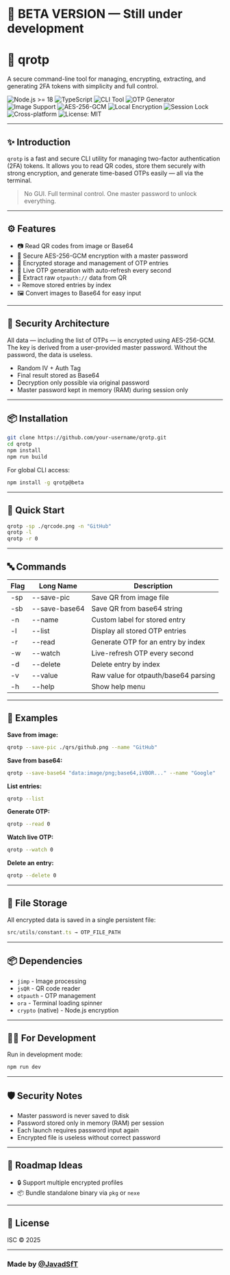 # 🚧 BETA VERSION — Still under development

# 🔐 qrotp

A secure command-line tool for managing, encrypting, extracting, and generating 2FA tokens with simplicity and full control.

![Node.js >= 18](https://img.shields.io/badge/Node.js-%3E=18-blue)
![TypeScript](https://img.shields.io/badge/TypeScript-Strict-blue) ![CLI Tool](https://img.shields.io/badge/CLI-Focused-informational) ![OTP Generator](https://img.shields.io/badge/2FA--TOTP-Generator-orange)
![Image Support](https://img.shields.io/badge/QR--Image-Enabled-lightgrey) ![AES-256-GCM](https://img.shields.io/badge/Secure-AES--256--GCM-green)
![Local Encryption](https://img.shields.io/badge/Local%20Storage-Encrypted-green)
![Session Lock](https://img.shields.io/badge/Session-Locked-critical) ![Cross-platform](https://img.shields.io/badge/Platform-Mac%7CLinux%7CWin-lightblue)
![License: MIT](https://img.shields.io/badge/License-ISC-yellow)


---

## ✨ Introduction

`qrotp` is a fast and secure CLI utility for managing two-factor authentication (2FA) tokens. It allows you to read QR codes, store them securely with strong encryption, and generate time-based OTPs easily — all via the terminal.

> No GUI. Full terminal control. One master password to unlock everything.

---

## ⚙️ Features

* 📷 Read QR codes from image or Base64  
* 🔐 Secure AES-256-GCM encryption with a master password  
* 🧾 Encrypted storage and management of OTP entries  
* 🔁 Live OTP generation with auto-refresh every second  
* 🧠 Extract raw `otpauth://` data from QR  
* 💀 Remove stored entries by index  
* 🖼 Convert images to Base64 for easy input  

---

## 🧱 Security Architecture

All data — including the list of OTPs — is encrypted using AES-256-GCM. The key is derived from a user-provided master password. Without the password, the data is useless.

* Random IV + Auth Tag  
* Final result stored as Base64  
* Decryption only possible via original password  
* Master password kept in memory (RAM) during session only  

---

## 📦 Installation

```bash
git clone https://github.com/your-username/qrotp.git
cd qrotp
npm install
npm run build
```

For global CLI access:

```bash
npm install -g qrotp@beta
```

---

## 🚀 Quick Start

```bash
qrotp -sp ./qrcode.png -n "GitHub"
qrotp -l
qrotp -r 0
```

---

## 🔤 Commands

| Flag | Long Name     | Description                          |
| ---- | ------------- | ---------------------------------- |
| -sp  | --save-pic    | Save QR from image file             |
| -sb  | --save-base64 | Save QR from base64 string          |
| -n   | --name        | Custom label for stored entry       |
| -l   | --list        | Display all stored OTP entries      |
| -r   | --read        | Generate OTP for an entry by index  |
| -w   | --watch       | Live-refresh OTP every second       |
| -d   | --delete      | Delete entry by index               |
| -v   | --value       | Raw value for otpauth/base64 parsing|
| -h   | --help        | Show help menu                     |

---

## 📸 Examples

**Save from image:**

```bash
qrotp --save-pic ./qrs/github.png --name "GitHub"
```

**Save from base64:**

```bash
qrotp --save-base64 "data:image/png;base64,iVBOR..." --name "Google"
```

**List entries:**

```bash
qrotp --list
```

**Generate OTP:**

```bash
qrotp --read 0
```

**Watch live OTP:**

```bash
qrotp --watch 0
```

**Delete an entry:**

```bash
qrotp --delete 0
```

---

## 📁 File Storage

All encrypted data is saved in a single persistent file:

```ts
src/utils/constant.ts → OTP_FILE_PATH
```

---

## 📦 Dependencies

* `jimp` - Image processing  
* `jsQR` - QR code reader  
* `otpauth` - OTP management  
* `ora` - Terminal loading spinner  
* `crypto` (native) - Node.js encryption  

---

## 👨‍💻 For Development

Run in development mode:

```bash
npm run dev
```

---

## 🛡 Security Notes

* Master password is never saved to disk  
* Password stored only in memory (RAM) per session  
* Each launch requires password input again  
* Encrypted file is useless without correct password  

---

## 🧠 Roadmap Ideas

* 🔒 Support multiple encrypted profiles  
* 📦 Bundle standalone binary via `pkg` or `nexe`  

---

## 🧼 License

ISC © 2025

---

### Made by [@JavadSfT](https://github.com/javadsft)